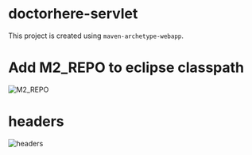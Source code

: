 doctorhere-servlet
==================

This project is created using `maven-archetype-webapp`.

Add M2_REPO to eclipse classpath
==================

![M2_REPO](https://github.com/iPrayag/doctorhere-servlet/raw/master/snaps/ADD_M2_REPO_ECLIPSE.png)


headers
=======
![headers](https://github.com/iPrayag/doctorhere-servlet/raw/master/snaps/index_headers.png)




